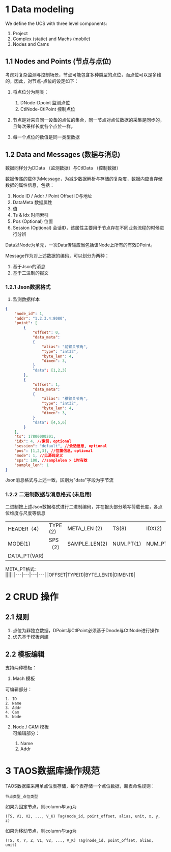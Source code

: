 # 1 Data modeling
We define the UCS with three level components:
1. Project
2. Complex (static) and Machs (mobile)
3. Nodes and Cams

## 1.1 Nodes and Points (节点与点位)
考虑对复杂监测与控制场景，节点可能包含多种类型的点位，而点位可以是多维的，因此，对节点-点位的设定如下：  

1. 将点位分为两类：  
    1. DNode-Dpoint 监测点位
    2. CtlNode-CtlPoint 控制点位

2. 节点是对来自同一设备的点位的集合，同一节点对点位数据的采集是同步的，且每次采样长度各个点位一样。

3. 每一个点位的数值是同一类型数据

## 1.2 Data and Messages (数据与消息)

数据同样分为DData （监测数据）与CtlData （控制数据）

数据传递的载体为Message，为减少数据解析与存储的复杂度，数据内应当存储数据的属性信息，包括：

1. Node ID / Addr / Point Offset ID与地址
2. DataMeta 数据属性
3. 值
4. Ts & Idx 时间索引
5. Pos (Optional) 位置
6. Session (Optional) 会话ID，该属性主要用于节点存在不同业务流程的时候进行分辨

Data以Node为单元，一次Data传输应当包括该Node上所有的有效DPoint。  

Message作为对上述数据的编码，可以划分为两种：
1. 基于Json的消息
2. 基于二进制的报文

### 1.2.1 Json数据格式
1. 监测数据样本
```json
{
    "node_id": 1,
    "addr": "1.2.3.4:8080",
    "point": [
        {
            "offset": 0,
            "data_meta": 
            {
                "alias": "前臂关节角",
                "type": "int32",
                "byte_len": 4,
                "dimen": 3,
            }
            "data": [1,2,3]
        },
        {
            "offset": 1,
            "data_meta": 
            {
                "alias": "横臂关节角",
                "type": "int32",
                "byte_len": 4,
                "dimen": 3,
            }
            "data": [4,5,6]
        }
    ],
    "ts": 17800000201,
    "idx": 4, //索引，optional
    "session": "default", //会话信息, optional
    "pos": [1,2,3], //位置信息，optional
    "mode": 1, //见源码定义
    "sps": 100, //samplelen > 1时有效
    "sample_len": 1 
}
```

Json消息格式与上述一致，区别为"data"字段为字节流

### 1.2.2 二进制数据与消息格式 (未启用)
二进制按上述Json数据格式进行二进制编码，并在报头部分填写荷载长度，各点位维度与尺度等信息


| ||||||
|---|---|---|---|---|---|
|HEADER（4）|TYPE (2)|META_LEN (2)|TS(8)|IDX(2)|
|MODE(1)|SPS（2）|SAMPLE_LEN(2)|NUM_PT(1)|NUM_PT(1)|META_PT（VAR）|
|DATA_PT(VAR)||||  

META_PT格式:  
|||||
|---|---|---|---|
|OFFSET|TYPE(1)|BYTE_LEN(1)|DIMEN(1)|

# 2 CRUD 操作
## 2.1 规则
1. 点位为非独立数据，DPoint与CtlPoint必须基于Dnode与CtlNode进行操作
2. 优先基于模板创建

## 2.2 模板编辑
支持两种模板：
1. Mach 模板

可编辑部分：

    1. ID
    2. Name
    3. Addr
    4. Cam
    5. Node

2. Node / CAM 模板  
可编辑部分：  

    1. Name
    2. Addr

# 3 TAOS数据库操作规范

TAOS数据库采用单点位表存储，每个表存储一个点位数据，超表命名规则：
```
节点类型_点位类型
```

如果为固定节点，则column与tag为
```
(TS, V1, V2, ..., V_K) Tag(node_id, point_offset, alias, unit, x, y, z)
```

如果为移动节点，则column与tag为
```
(TS, X, Y, Z, V1, V2, ..., V_K) Tag(node_id, point_offset, alias, unit)
```